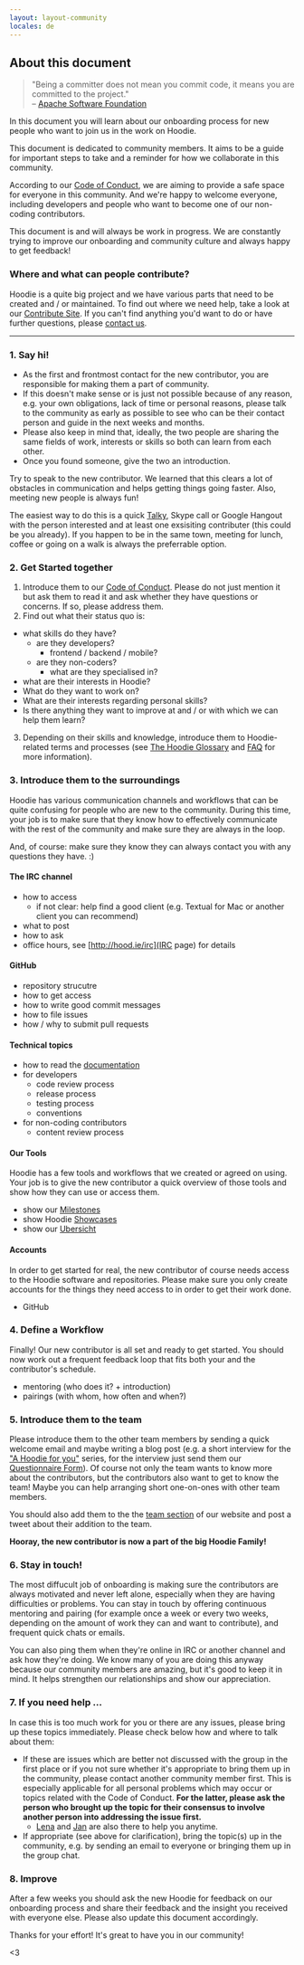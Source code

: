 ```yaml
---
layout: layout-community
locales: de
---
```


## About this document

 > "Being a committer does not mean you commit code, it means you are committed to the project."  
 > – [Apache Software Foundation](https://community.apache.org/contributors/)

In this document you will learn about our onboarding process for new people who want to join us in the work on Hoodie.

This document is dedicated to community members. It aims to be a guide for important steps to take and a reminder for how we collaborate in this community.

According to our [Code of Conduct](http://hood.ie/code-of-conduct.html), we are aiming to provide a safe space for everyone in this community. And we're happy to welcome everyone, including developers and people who want to become one of our non-coding contributors. 

This document is and will always be work in progress. We are constantly trying to improve our onboarding and community culture and always happy to get feedback!

###  Where and what can people contribute?

Hoodie is a quite big project and we have various parts that need to be created and / or maintained. To find out where we need help, take a look at our [Contribute Site](http://hood.ie/contribute/). If you can't find anything you'd want to do or have further questions, please [contact us](http://hood.ie/contact/).

---------------

### 1. Say hi!

- As the first and frontmost contact for the new contributor, you are responsible for making them a part of community. 
- If this doesn't make sense or is just not possible because of any reason, e.g. your own obligations, lack of time or personal reasons, please talk to the community as early as possible to see who can be their contact person and guide in the next weeks and months. 
- Please also keep in mind that, ideally, the two people are sharing the same fields of work, interests or skills so both can learn from each other.
- Once you found someone, give the two an introduction. 

Try to speak to the new contributor. We learned that this clears a lot of obstacles in communication and helps getting things going faster. Also, meeting new people is always fun!

The easiest way to do this is a quick <a href="http://talky.io" target="_blank">Talky</a>, Skype call or Google Hangout with the person interested and at least one exsisiting contributer (this could be you already). If you happen to be in the same town, meeting for lunch, coffee or going on a walk is always the preferrable option.

### 2. Get Started together

1. Introduce them to our [Code of Conduct](http://hood.ie/code-of-conduct/). Please do not just mention it but ask them to read it and ask whether they have questions or concerns. If so, please address them.
2. Find out what their status quo is:
  - what skills do they have?
     - are they developers?
        - frontend / backend / mobile?
     - are they non-coders?
        - what are they specialised in?
  - what are their interests in Hoodie?
  - What do they want to work on?
  - What are their interests regarding personal skills?
  - Is there anything they want to improve at and / or with which we can help them learn? 
3. Depending on their skills and knowledge, introduce them to Hoodie-related terms and processes (see [The Hoodie Glossary](http://docs.hood.ie/hoodieverse/glossary.html) and [FAQ](http://faq.hood.ie/) for more information).


### 3. Introduce them to the surroundings

Hoodie has various communication channels and workflows that can be quite confusing for people who are new to the community. During this time, your job is to make sure that they know how to effectively communicate with the rest of the community and make sure they are always in the loop. 

And, of course: make sure they know they can always contact you with any questions they have. :)

#### The IRC channel
- how to access
  - if not clear: help find a good client (e.g. Textual for Mac or another client you can recommend)
- what to post
- how to ask
- office hours, see [http://hood.ie/irc](IRC page) for details

#### GitHub
- repository strucutre
- how to get access
- how to write good commit messages
- how to file issues
- how / why to submit pull requests

#### Technical topics
- how to read the [documentation](https://github.com/hoodiehq/documentation)
- for developers
   - code review process
   - release process
   - testing process
   - conventions
- for non-coding contributors
   - content review process

#### Our Tools
Hoodie has a few tools and workflows that we created or agreed on using. Your job is to give the new contributor a quick overview of those tools and show how they can use or access them.

- show our [Milestones](http://gr2m.github.io/milestones/)
- show Hoodie [Showcases](#)
- show our [Ubersicht](http://espy.github.io/ubersicht/#hoodiehq)

#### Accounts

In order to get started for real, the new contributor of course needs access to the Hoodie software and repositories. Please make sure you only create accounts for the things they need access to in order to get their work done.

 - GitHub

### 4. Define a Workflow

Finally! Our new contributor is all set and ready to get started. You should now work out a frequent feedback loop that fits both your and the contributor's schedule.

- mentoring (who does it? + introduction)
- pairings (with whom, how often and when?)

### 5. Introduce them to the team

Please introduce them to the other team members by sending a quick welcome email and maybe writing a blog post (e.g. a short interview for the ["A Hoodie for you"](http://blog.hood.ie/category/a-hoodie-for-you/) series, for the interview just send them our [Questionnaire Form](https://docs.google.com/forms/d/144uyYfrX1onnXiWV5wbA3qC_eOoUImolNaMXPdgDWMc/viewform)). Of course not only the team wants to know more about the contributors, but the contributors also want to get to know the team! Maybe you can help arranging short one-on-ones with other team members.

You should also add them to the the [team section](http://hood.ie/community/#community) of our website and post a tweet about their addition to the team.

**Hooray, the new contributor is now a part of the big Hoodie Family!**

### 6. Stay in touch!

The most diffucult job of onboarding is making sure the contributors are always motivated and never left alone, especially when they are having difficulties or problems. You can stay in touch by offering continuous mentoring and pairing (for example once a week or every two weeks, depending on the amount of work they can and want to contribute), and frequent quick chats or emails.

You can also ping them when they're online in IRC or another channel and ask how they're doing. We know many of you are doing this anyway because our community members are amazing, but it's good to keep it in mind. It helps strengthen our relationships and show our appreciation.

### 7. If you need help …

In case this is too much work for you or there are any issues, please bring up these topics immediately. Please check below how and where to talk about them:

- If these are issues which are better not discussed with the group in the first place or if you not sure whether it's appropriate to bring them up in the community, please contact another community member first. This is especially applicable for all personal problems which may occur or topics related with the Code of Conduct. **For the latter, please ask the person who brought up the topic for their consensus to involve another person into addressing the issue first.**
  - [Lena](https://twitter.com/lrnrd) and [Jan](http://twitter.com/janl) are also there to help you anytime.
- If appropriate (see above for clarification), bring the topic(s) up in the community, e.g. by sending an email to everyone or bringing them up in the group chat.

### 8. Improve

After a few weeks you should ask the new Hoodie for feedback on our onboarding process and share their feedback and the insight you received with everyone else. Please also update this document accordingly.


Thanks for your effort! It's great to have you in our community!

<3

